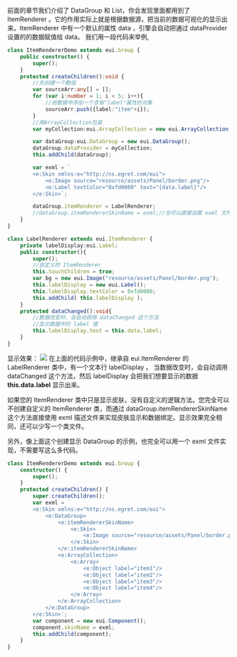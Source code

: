 前面的章节我们介绍了 DataGroup 和 List，你会发现里面都用到了 ItemRenderer 。它的作用实际上就是根据数据源，把当前的数据可视化的显示出来。ItemRenderer 中有一个默认的属性 data ，引擎会自动把通过 dataProvider 设置的的数据赋值给 data。
我们用一段代码来举例,

~~~ TypeScript
class ItemRendererDemo extends eui.Group {
    public constructor() {
        super();
    }
    protected createChildren():void {
        //先创建一个数组
        var sourceArr:any[] = [];
        for (var i:number = 1; i < 5; i++){
        	//给数据中添加一个含有"label"属性的对象
            sourceArr.push({label:"item"+i});
        }
        //用ArrayCollection包装
        var myCollection:eui.ArrayCollection = new eui.ArrayCollection(sourceArr);

        var dataGroup:eui.DataGroup = new eui.DataGroup();
        dataGroup.dataProvider = myCollection;
        this.addChild(dataGroup);

        var exml = `
        <e:Skin xmlns:e="http://ns.egret.com/eui"> 
            <e:Image source="resource/assets/Panel/border.png"/> 
            <e:Label textColor="0xfd0000" text="{data.label}"/> 
        </e:Skin>`;

        dataGroup.itemRenderer = LabelRenderer;
        //dataGroup.itemRendererSkinName = exml;//也可以直接设置 exml 文件做为 ItemRenderer
    }
}
~~~
``` TypeScript
class LabelRenderer extends eui.ItemRenderer {
	private labelDisplay:eui.Label;
    public constructor(){
        super();
        //自定义的 ItemRenderer
        this.touchChildren = true;
        var bg = new eui.Image("resource/assets/Panel/border.png");
        this.labelDisplay = new eui.Label();
        this.labelDisplay.textColor = 0xfd0000;
        this.addChild( this.labelDisplay );
    }
    protected dataChanged():void{
    	//数据改变时，会自动调用 dataChanged 这个方法
        //显示数据中的 label 值
        this.labelDisplay.text = this.data.label;
    }
}
```
显示效果：
![](5604f86edd6d2.png)
在上面的代码示例中，继承自 eui.ItemRenderer 的 LabelRenderer 类中，有一个文本行 labelDisplay 。
当数据改变时，会自动调用 dataChanged 这个方法，然后 labelDisplay 会把我们想要显示的数据 **this.data.label** 显示出来。

如果您的 ItemRenderer 类中只是显示皮肤，没有自定义的逻辑方法。您完全可以不创建自定义的 ItemRenderer 类，而通过 dataGroup.itemRendererSkinName 这个方法直接使用 exml 描述文件来实现皮肤显示和数据绑定。显示效果完全相同，还可以少写一个类文件。

另外，像上面这个创建显示 DataGroup 的示例，也完全可以用一个 exml 文件实现，不需要写这么多代码。
~~~ TypeScript
class ItemRendererDemo extends eui.Group {
    constructor() {
        super();
    }
    protected createChildren() {
        super.createChildren();
        var exml = `
        <e:Skin xmlns:e="http://ns.egret.com/eui"> 
            <e:DataGroup> 
                <e:itemRendererSkinName> 
                    <e:Skin> 
                        <e:Image source="resource/assets/Panel/border.png"/> <e:Label textColor="0xfd0000" text="{data.label}"/> 
                    </e:Skin> 
                </e:itemRendererSkinName> 
                <e:ArrayCollection> 
                    <e:Array> 
                        <e:Object label="item1"/> 
                        <e:Object label="item2"/> 
                        <e:Object label="item3"/> 
                        <e:Object label="item4"/> 
                    </e:Array> 
                </e:ArrayCollection> 
            </e:DataGroup> 
        </e:Skin>`;
        var component = new eui.Component();
        component.skinName = exml;
        this.addChild(component);
    }
}
~~~
